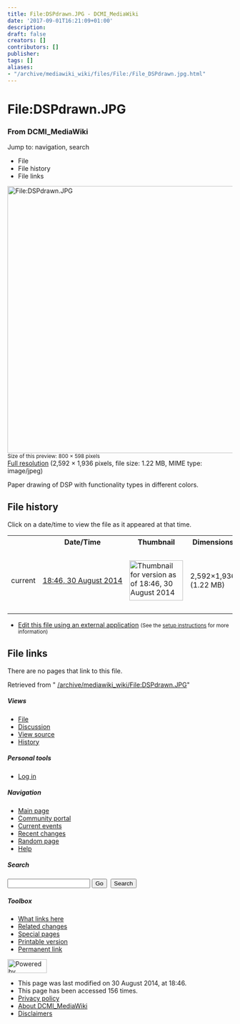 ```yaml
---
title: File:DSPdrawn.JPG - DCMI_MediaWiki
date: '2017-09-01T16:21:09+01:00'
description: 
draft: false
creators: []
contributors: []
publisher: 
tags: []
aliases:
- "/archive/mediawiki_wiki/files/File:/File_DSPdrawn.jpg.html"
---
```


<a id="top"></a>
# File:DSPdrawn.JPG

### From DCMI\_MediaWiki

Jump to: navigation, search
<!-- start content -->
- File
- File history
- File links

 [<img alt="File:DSPdrawn.JPG" src="/images/e/e7/DSPdrawn.JPG" width="800" height="598">](/archive/mediawiki_wiki/files/DSPdrawn.JPG)  
<small>Size of this preview: 800 × 598 pixels</small>  
 [Full resolution](/images/e/e7/DSPdrawn.JPG)‎ (2,592 × 1,936 pixels, file size: 1.22 MB, MIME type: image/jpeg)

Paper drawing of DSP with functionality types in different colors.

<!-- 
NewPP limit report
Preprocessor node count: 1/1000000
Post-expand include size: 0/2097152 bytes
Template argument size: 0/2097152 bytes
Expensive parser function count: 0/100
-->
## File history

Click on a date/time to view the file as it appeared at that time.

<table class="wikitable filehistory">
  <tr>
    <td></td>
    <th>Date/Time</th>
    <th>Thumbnail</th>
    <th>Dimensions</th>
    <th>User</th>
    <th>Comment</th>
  </tr>
  <tr>
    <td>current</td>
    <td class="filehistory-selected" style="white-space: nowrap;"><a href="/archive/mediawiki_wiki/files/DSPdrawn.JPG">18:46, 30 August 2014</a></td>
    <td><a href="/images/e/e7/DSPdrawn.JPG"><img alt="Thumbnail for version as of 18:46, 30 August 2014" src="/images/e/e7/DSPdrawn.JPG" width="120" height="90"></a></td>
    <td>2,592×1,936 <span style="white-space: nowrap;">(1.22 MB)</span>
    </td>
    <td>
      <a href="/index.php/User:KarenCoyle" title="User:KarenCoyle" class="mw-userlink">KarenCoyle</a> <span style="white-space: nowrap;"> <span class="mw-usertoollinks">(<a href="/index.php/User_talk:KarenCoyle" title="User talk:KarenCoyle">Talk</a> | <a href="/index.php/Special:Contributions/KarenCoyle" title="Special:Contributions/KarenCoyle">contribs</a>)</span></span>
    </td>
    <td> <span class="comment">(Paper drawing of DSP with functionality types in different colors.)</span>
    </td>
  </tr>
</table>

  

- [Edit this file using an external application](/index.php?title=File:DSPdrawn.JPG&action=edit&externaledit=true&mode=file "File:DSPdrawn.JPG") <small>(See the <a href="http://www.mediawiki.org/wiki/Manual:External_editors" class="external text" rel="nofollow">setup instructions</a> for more information)</small>

## File links

There are no pages that link to this file.

Retrieved from " [/archive/mediawiki_wiki/File:DSPdrawn.JPG](/archive/mediawiki_wiki/files/File:/File:DSPdrawn.JPG.html)"

<!-- end content -->

##### Views

- [File](/archive/mediawiki_wiki/files/File:/File:DSPdrawn.JPG.html "View the file page [c]")
- [Discussion](/index.php?title=File_talk:DSPdrawn.JPG&action=edit&redlink=1 "Discussion about the content page [t]")
- [View source](/index.php?title=File:DSPdrawn.JPG&action=edit "This page is protected.
You can view its source [e]")
- [History](/index.php?title=File:DSPdrawn.JPG&action=history "Past revisions of this page [h]")

##### Personal tools

- [Log in](/index.php?title=Special:UserLogin&returnto=File:DSPdrawn.JPG "You are encouraged to log in; however, it is not mandatory [o]")

<script type="text/javascript"> if (window.isMSIE55) fixalpha(); </script>

##### Navigation

- [Main page](/index.php/Main_Page "Visit the main page [z]")
- [Community portal](/index.php/DCMI_MediaWiki:Community_portal "About the project, what you can do, where to find things")
- [Current events](/index.php/DCMI_MediaWiki:Current_events "Find background information on current events")
- [Recent changes](/index.php/Special:RecentChanges "The list of recent changes in the wiki [r]")
- [Random page](/index.php/Special:Random "Load a random page [x]")
- [Help](/index.php/Help:Contents "The place to find out")

##### <label for="searchInput">Search</label>

<form action="/index.php" id="searchform">
				<input type="hidden" name="title" value="Special:Search">
				<input id="searchInput" title="Search DCMI_MediaWiki" accesskey="f" type="search" name="search">
				<input type="submit" name="go" class="searchButton" id="searchGoButton" value="Go" title="Go to a page with this exact name if exists"> 
				<input type="submit" name="fulltext" class="searchButton" id="mw-searchButton" value="Search" title="Search the pages for this text">
			</form>

##### Toolbox

- [What links here](/index.php/Special:WhatLinksHere/File:DSPdrawn.JPG "List of all wiki pages that link here [j]")
- [Related changes](/index.php/Special:RecentChangesLinked/File:DSPdrawn.JPG "Recent changes in pages linked from this page [k]")
- [Special pages](/index.php/Special:SpecialPages "List of all special pages [q]")
- [Printable version](/index.php?title=File:DSPdrawn.JPG&printable=yes "Printable version of this page [p]")
- [Permanent link](/index.php?title=File:DSPdrawn.JPG&oldid=8315 "Permanent link to this revision of the page")

<!-- end of the left (by default at least) column -->

 [<img src="/skins/common/images/poweredby_mediawiki_88x31.png" height="31" width="88" alt="Powered by MediaWiki">](http://www.mediawiki.org/)

- This page was last modified on 30 August 2014, at 18:46.
- This page has been accessed 156 times.
- [Privacy policy](/index.php/DCMI_MediaWiki:Privacy_policy "DCMI MediaWiki:Privacy policy")
- [About DCMI\_MediaWiki](/index.php/DCMI_MediaWiki:About "DCMI MediaWiki:About")
- [Disclaimers](/index.php/DCMI_MediaWiki:General_disclaimer "DCMI MediaWiki:General disclaimer")

<script>if (window.runOnloadHook) runOnloadHook();</script><!-- Served in 0.463 secs. -->
